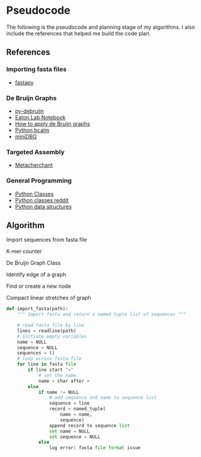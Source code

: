 # Pseudocode

The following is the pseudocode and planning stage of my algorithms. I also include the references that helped me build the code plan.

## References

### Importing fasta files

- [fastapy](https://github.com/aziele/fastapy/blob/main/fastapy.py)

### De Bruijn Graphs

- [py-debruijn](https://github.com/mitbal/py-debruijn)
- [Eaton Lab Notebook](https://eaton-lab.org/slides/genomics/answers/nb-10.2-de-Bruijn.html)
- [How to apply de Bruijn graphs](https://www.nature.com/articles/nbt.2023)
- [Python bcalm](https://github.com/rchikhi/python-bcalm)
- [miniDBG](https://github.com/mdondrup/miniDBG)

### Targeted Assembly

- [Metacherchant](https://github.com/ctlab/metacherchant)

### General Programming

- [Python Classes](https://docs.python.org/3/tutorial/classes.html)
- [Python classes reddit](https://www.reddit.com/r/learnpython/comments/14y1c31/im_new_to_python_classes_and_objects/)
- [Python data structures](https://docs.python.org/3/tutorial/datastructures.html)

## Algorithm

Import sequences from fasta file

K-mer counter

De Bruijn Graph Class

Identify edge of a graph

Find or create a new node

Compact linear stretches of graph

```python
def import_fasta(path):
    """ Import fasta and return a named tuple list of sequences """ 

    # read fasta file by line
    lines = readline(path)
    # initiate empty variables
    name = NULL 
    sequence = NULL 
    sequences = () 
    # loop across fasta file
    for line in fasta file 
        if line start ">" 
            # set the name
            name = char after > 
        else 
            if name != NULL 
                # add sequence and name to sequence list
                sequence = line 
                record = named_tuple(
                    name = name, 
                    sequence)
                append record to sequence list 
                set name = NULL 
                set sequence = NULL 
            else 
                log error: fasta file format issue 

```
